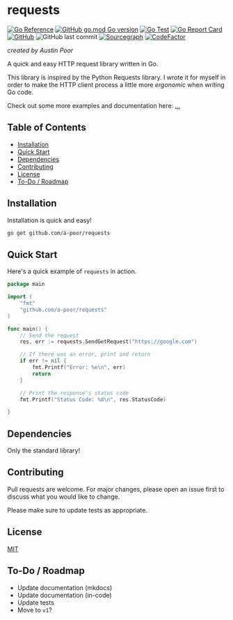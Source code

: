 # requests

[![Go Reference](https://pkg.go.dev/badge/github.com/a-poor/requests.svg)](https://pkg.go.dev/github.com/a-poor/requests)
[![GitHub go.mod Go version](https://img.shields.io/github/go-mod/go-version/a-poor/requests?style=flat-square)](https://pkg.go.dev/github.com/a-poor/requests)
[![Go Test](https://github.com/a-poor/requests/actions/workflows/go.yml/badge.svg)](https://github.com/a-poor/requests/actions/workflows/go.yml)
[![Go Report Card](https://goreportcard.com/badge/github.com/a-poor/requests)](https://goreportcard.com/report/github.com/a-poor/requests)
[![GitHub](https://img.shields.io/github/license/a-poor/requests?style=flat-square)](https://github.com/a-poor/requests/blob/main/LICENSE)
![GitHub last commit](https://img.shields.io/github/last-commit/a-poor/requests?style=flat-square)
[![Sourcegraph](https://sourcegraph.com/github.com/a-poor/requests/-/badge.svg)](https://sourcegraph.com/github.com/a-poor/requests?badge)
[![CodeFactor](https://www.codefactor.io/repository/github/a-poor/requests/badge/main)](https://www.codefactor.io/repository/github/a-poor/requests/overview/main)

_created by Austin Poor_

A quick and easy HTTP request library written in Go. 

This library is inspired by the Python Requests library. I wrote it for myself in order to make the HTTP client process a little more _ergonomic_ when writing Go code.

Check out some more examples and documentation here: [...](#)

## Table of Contents

* [Installation](#installation)
* [Quick Start](#quick-start)
* [Dependencies](#dependencies)
* [Contributing](#contributing)
* [License](#license)
* [To-Do / Roadmap](#to-do-%2F-roadmap)

## Installation

Installation is quick and easy!

```bash
go get github.com/a-poor/requests
```

## Quick Start

Here's a quick example of `requests` in action.

```go
package main

import (
    "fmt"
    "github.com/a-poor/requests"
)

func main() {
    // Send the request
    res, err := requests.SendGetRequest("https://google.com")

    // If there was an error, print and return
    if err != nil {
        fmt.Printf("Error: %e\n", err)
        return
    }

    // Print the response's status code
    fmt.Printf("Status Code: %d\n", res.StatusCode)

}
```

## Dependencies

Only the standard library!

## Contributing

Pull requests are welcome. For major changes, please open an issue first to discuss what you would like to change.

Please make sure to update tests as appropriate.

## License

[MIT](./LICENSE)

## To-Do / Roadmap

* Update documentation (mkdocs)
* Update documentation (in-code)
* Update tests
* Move to `v1`?
